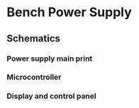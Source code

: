 # Bench Power Supply

## Schematics
### Power supply main print

### Microcontroller

### Display and control panel
